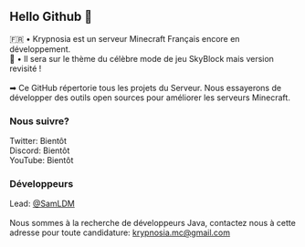 ## Hello Github 👋
🇫🇷 • Krypnosia est un serveur Minecraft Français encore en développement.<br/>
🔧 • Il sera sur le thème du célèbre mode de jeu SkyBlock mais version revisité !<br/>
<br/>
➡ Ce GitHub répertorie tous les projets du Serveur. Nous essayerons de développer des outils open sources pour améliorer les serveurs Minecraft.

### Nous suivre?
Twitter: Bientôt<br/>
Discord: Bientôt<br/>
YouTube: Bientôt<br/>

### Développeurs
Lead: [@SamLDM](https://github.com/samldm)<br/>
<br/>
Nous sommes à la recherche de développeurs Java, contactez nous à cette adresse pour toute candidature:
krypnosia.mc@gmail.com
